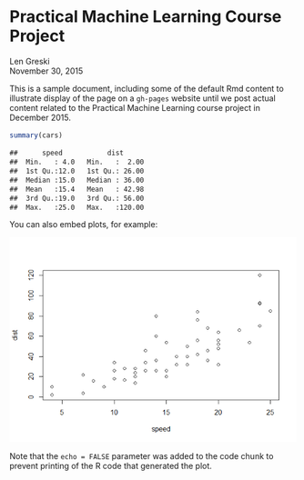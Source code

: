 # Practical Machine Learning Course Project
Len Greski  
November 30, 2015  

This is a sample document, including some of the default Rmd content to illustrate display of the page on a `gh-pages` website until we post actual content related to the Practical Machine Learning course project in December 2015. 



```r
summary(cars)
```

```
##      speed           dist       
##  Min.   : 4.0   Min.   :  2.00  
##  1st Qu.:12.0   1st Qu.: 26.00  
##  Median :15.0   Median : 36.00  
##  Mean   :15.4   Mean   : 42.98  
##  3rd Qu.:19.0   3rd Qu.: 56.00  
##  Max.   :25.0   Max.   :120.00
```

You can also embed plots, for example:

![](index_files/figure-html/unnamed-chunk-2-1.png) 

Note that the `echo = FALSE` parameter was added to the code chunk to prevent printing of the R code that generated the plot.
